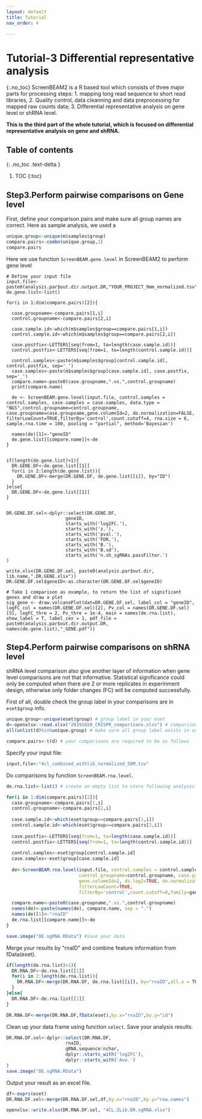```yaml
---
layout: default
title: Tutorial
nav_order: 4

---
```


# Tutorial-3 Differential representative analysis
{:.no_toc}
ScreenBEAM2 is a R based tool which consists of three major parts for processing steps: 1. mapping long read sequence to short read libraries, 2. Quality control, data cleanning and data preprocessing for mapped raw counts data; 3. Differential representative analysis on gene level or shRNA level.

**This is the third part of the whole tutorial, which is focused on differential representative analysis on gene and shRNA.**


## Table of contents
{: .no_toc .text-delta }

1. TOC
{:toc}

## Step3.Perform pairwise comparisons on Gene level
First, define your comparison pairs and make sure all group names are correct. Here as sample analysis, we used a 
```R
unique.group<-unique(m$samples$group)
compare.pairs<-combn(unique.group,2)
compare.pairs
```

Here we use function `ScreenBEAM.gene.level` in ScreenBEAM2 to perform gene level 
```
# Define your input file
input.file<-paste0(analysis.par$out.dir.output.DR,"YOUR_PROJECT_9mm_normalized.tsv")
de.gene.list<-list()

for(i in 1:dim(compare.pairs)[2]){
  
  case.groupname<-compare.pairs[1,i]
  control.groupname<-compare.pairs[2,i]
  
  case.sample.id<-which(m$samples$group==compare.pairs[1,i])
  control.sample.id<-which(m$samples$group==compare.pairs[2,i])
  
  case.postfix<-LETTERS[seq(from=1, to=length(case.sample.id))]
  control.postfix<-LETTERS[seq(from=1, to=length(control.sample.id))]
  
  control.samples<-paste(m$samples$group[control.sample.id], control.postfix, sep='_')
  case.samples<-paste(m$samples$group[case.sample.id], case.postfix, sep='_')
  compare.name<-paste0(case.groupname,".vs.",control.groupname)
  print(compare.name)
  
  de <- ScreenBEAM.gene.level(input.file, control.samples = control.samples, case.samples = case.samples, data.type = "NGS",control.groupname=control.groupname, case.groupname=case.groupname,gene.columnId=2, do.normalization=FALSE, filterLowCount=TRUE,filterBy='control',count.cutoff=4, rna.size = 6, sample.rna.time = 100, pooling = "partial", method='Bayesian')
  
  names(de)[1]<-"geneID"
  de.gene.list[[compare.name]]<-de
}


if(length(de.gene.list)>1){
  DR.GENE.DF<-de.gene.list[[1]]
  for(i in 2:length(de.gene.list)){
    DR.GENE.DF<-merge(DR.GENE.DF, de.gene.list[[i]], by="ID")
  }
}else{
  DR.GENE.DF<-de.gene.list[[1]]
}


DR.GENE.DF.sel<-dplyr::select(DR.GENE.DF,
                      geneID,
                      starts_with('log2FC.'),
                      starts_with('z.'),
                      starts_with('pval.'),
                      starts_with('FDR.'),
                      starts_with('B.'),
                      starts_with('B.sd'),
                      starts_with('n.sh_sgRNAs.passFilter.')
)

write.xlsx(DR.GENE.DF.sel, paste0(analysis.par$out.dir, lib.name,".DR.GENE.xlsx"))
DR.GENE.DF.sel$geneID<-as.character(DR.GENE.DF.sel$geneID)

# Take 1 comparison as example, to return the list of significant genes and draw a plot
sig_gene <- draw.volcanoPlot(dat=DR.GENE.DF.sel, label_col = "geneID", logFC_col = names(DR.GENE.DF.sel)[2], Pv_col = names(DR.GENE.DF.sel)[5], logFC_thre = 2, Pv_thre = 1e-4, main = names(de.rna.list), show_label = T, label_cex = 1, pdf_file =  paste0(analysis.par$out.dir.output.DR, names(de.gene.list),"_GENE.pdf"))
```



## Step4.Perform pairwise comparisons on shRNA level
shRNA level comparison also give another layer of information when gene level comparisons are not that informative. Statistical significance could only be computed when there are 2 or more replicates in experinment design, otherwise only folder changes (FC) will be computed successfully.

First of all, double check the group label in your comparisons are in `eset$group` info.
```R
unique.group<-unique(eset$group) # group label in your eset 
d<-openxlsx::read.xlsx("20191020_CRISPR_comparisons.xlsx") # comparisons that you want to perform
all(unlist(d)%in%unique.group) # make sure all group label exists in unique.group

compare.pairs<-t(d) # your comparisons are required to be as follows
```

Specify your input file:
```R
input.file<-"4cl_combined_withlib_normalized_50M.tsv"
```

Do comparisons by function `ScreenBEAM.rna.level`.

```R
de.rna.list<-list() # create an empty list to store following analysis results
```

```R
for(i in 1:dim(compare.pairs)[2]){
  case.groupname<-compare.pairs[1,i]
  control.groupname<-compare.pairs[2,i]
  
  case.sample.id<-which(eset$group==compare.pairs[1,i])
  control.sample.id<-which(eset$group==compare.pairs[2,i])
  
  case.postfix<-LETTERS[seq(from=1, to=length(case.sample.id))]
  control.postfix<-LETTERS[seq(from=1, to=length(control.sample.id))]
  
  control.samples<-eset$group[control.sample.id]
  case.samples<-eset$group[case.sample.id]
  
  de<-ScreenBEAM.rna.level(input.file, control.samples = control.samples, case.samples = case.samples,
                           control.groupname=control.groupname, case.groupname=case.groupname,
                           gene.columnId=2, do.log2=TRUE, do.normalization=FALSE, total=1e6, 
                           filterLowCount=TRUE,
                           filterBy='control',count.cutoff=8,family=gaussian,estimation.method='Bayesian')

  compare.name<-paste0(case.groupname,".vs.",control.groupname)
  names(de)<-paste(names(de), compare.name, sep = ".")
  names(de)[1]<-"rnaID"
  de.rna.list[[compare.name]]<-de
}

save.image("DE.sgRNA.RData") #save your data
```

Merge your results by "rnaID" and combine feature information from fData(eset).
```R
if(length(de.rna.list)>1){
  DR.RNA.DF<-de.rna.list[[1]]
  for(i in 2:length(de.rna.list)){
    DR.RNA.DF<-merge(DR.RNA.DF, de.rna.list[[i]], by="rnaID",all.x = TRUE)
  }
}else{
  DR.RNA.DF<-de.rna.list[[1]]
}

DR.RNA.DF<-merge(DR.RNA.DF,fData(eset),by.x="rnaID",by.y="id")
```


Clean up your data frame using function `select`. Save your analysis results.
```R
DR.RNA.DF.sel<-dplyr::select(DR.RNA.DF,
                      rnaID,
                      gRNA.sequence:nchar,
                      dplyr::starts_with('log2FC'),
                      dplyr::starts_with('Ave.')
)
save.image("DE.sgRNA.RData")
```


Output your result as an excel file.
```R
df<-exprs(eset)
DR.RNA.DF.sel<-merge(DR.RNA.DF.sel,df,by.x="rnaID",by.y="row.names")

openxlsx::write.xlsx(DR.RNA.DF.sel, "4CL.2Lib.DR.sgRNA.xlsx")

```




